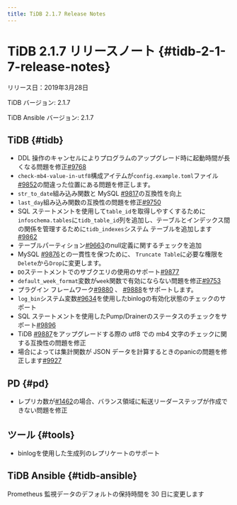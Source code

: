 ```yaml
---
title: TiDB 2.1.7 Release Notes
---
```


# TiDB 2.1.7 リリースノート {#tidb-2-1-7-release-notes}

リリース日：2019年3月28日

TiDB バージョン: 2.1.7

TiDB Ansible バージョン: 2.1.7

## TiDB {#tidb}

-   DDL 操作のキャンセルによりプログラムのアップグレード時に起動時間が長くなる問題を修正[<a href="https://github.com/pingcap/tidb/pull/9768">#9768</a>](https://github.com/pingcap/tidb/pull/9768)
-   `check-mb4-value-in-utf8`構成アイテムが`config.example.toml`ファイル[<a href="https://github.com/pingcap/tidb/pull/9852">#9852</a>](https://github.com/pingcap/tidb/pull/9852)の間違った位置にある問題を修正します。
-   `str_to_date`組み込み関数と MySQL [<a href="https://github.com/pingcap/tidb/pull/9817">#9817</a>](https://github.com/pingcap/tidb/pull/9817)の互換性を向上
-   `last_day`組み込み関数の互換性の問題を修正[<a href="https://github.com/pingcap/tidb/pull/9750">#9750</a>](https://github.com/pingcap/tidb/pull/9750)
-   SQL ステートメントを使用して`table_id`を取得しやすくするために`infoschema.tables`に`tidb_table_id`列を追加し、テーブルとインデックス間の関係を管理するために`tidb_indexes`システム テーブルを追加します[<a href="https://github.com/pingcap/tidb/pull/9862">#9862</a>](https://github.com/pingcap/tidb/pull/9862)
-   テーブルパーティション[<a href="https://github.com/pingcap/tidb/pull/9663">#9663</a>](https://github.com/pingcap/tidb/pull/9663)のnull定義に関するチェックを追加
-   MySQL [<a href="https://github.com/pingcap/tidb/pull/9876">#9876</a>](https://github.com/pingcap/tidb/pull/9876)との一貫性を保つために、 `Truncate Table`に必要な権限を`Delete`から`Drop`に変更します。
-   `DO`ステートメントでのサブクエリの使用のサポート[<a href="https://github.com/pingcap/tidb/pull/9877">#9877</a>](https://github.com/pingcap/tidb/pull/9877)
-   `default_week_format`変数が`week`関数で有効にならない問題を修正[<a href="https://github.com/pingcap/tidb/pull/9753">#9753</a>](https://github.com/pingcap/tidb/pull/9753)
-   プラグイン フレームワーク[<a href="https://github.com/pingcap/tidb/pull/9880">#9880</a>](https://github.com/pingcap/tidb/pull/9880) 、 [<a href="https://github.com/pingcap/tidb/pull/9888">#9888</a>](https://github.com/pingcap/tidb/pull/9888)をサポートします。
-   `log_bin`システム変数[<a href="https://github.com/pingcap/tidb/pull/9634">#9634</a>](https://github.com/pingcap/tidb/pull/9634)を使用したbinlogの有効化状態のチェックのサポート
-   SQL ステートメントを使用したPump/Drainerのステータスのチェックをサポート[<a href="https://github.com/pingcap/tidb/pull/9896">#9896</a>](https://github.com/pingcap/tidb/pull/9896)
-   TiDB [<a href="https://github.com/pingcap/tidb/pull/9887">#9887</a>](https://github.com/pingcap/tidb/pull/9887)をアップグレードする際の utf8 での mb4 文字のチェックに関する互換性の問題を修正
-   場合によっては集計関数が JSON データを計算するときのpanicの問題を修正します[<a href="https://github.com/pingcap/tidb/pull/9927">#9927</a>](https://github.com/pingcap/tidb/pull/9927)

## PD {#pd}

-   レプリカ数が[<a href="https://github.com/pingcap/pd/pull/1462">#1462</a>](https://github.com/pingcap/pd/pull/1462)の場合、バランス領域に転送リーダーステップが作成できない問題を修正

## ツール {#tools}

-   binlogを使用した生成列のレプリケートのサポート

## TiDB Ansible {#tidb-ansible}

Prometheus 監視データのデフォルトの保持時間を 30 日に変更します
